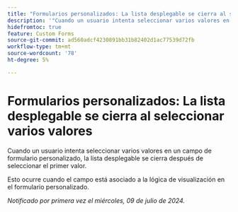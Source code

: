 ```yaml
---
title: "Formularios personalizados: La lista desplegable se cierra al seleccionar varios valores"
description: '"Cuando un usuario intenta seleccionar varios valores en un campo de formulario personalizado, la lista desplegable se cierra después de seleccionar el primer valor. ”'
hidefromtoc: true
feature: Custom Forms
source-git-commit: ad560adcf4230891bb31b82402d1ac77539d72fb
workflow-type: tm+mt
source-wordcount: '78'
ht-degree: 5%

---
```



# Formularios personalizados: La lista desplegable se cierra al seleccionar varios valores

Cuando un usuario intenta seleccionar varios valores en un campo de formulario personalizado, la lista desplegable se cierra después de seleccionar el primer valor.

Esto ocurre cuando el campo está asociado a la lógica de visualización en el formulario personalizado.

_Notificado por primera vez el miércoles, 09 de julio de 2024._
